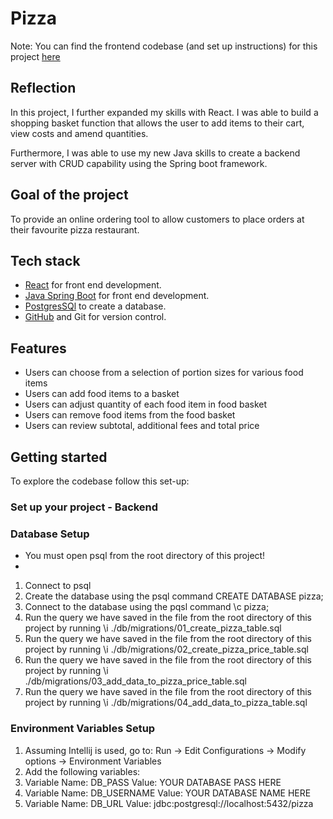# Pizza

Note: You can find the frontend codebase (and set up instructions) for this project [here](https://github.com/Conor-Developer/pizza_delivery_frontend)

## Reflection

In this project, I further expanded my skills with React. I was able to build a shopping basket function that allows the user to add items to their cart, view costs and amend quantities.

Furthermore, I was able to use my new Java skills to create a backend server with CRUD capability using the Spring boot framework.

## Goal of the project

To provide an online ordering tool to allow customers to place orders at their favourite pizza restaurant.

## Tech stack

- [React](https://reactjs.org/) for front end development.
- [Java Spring Boot](https://spring.io/projects/spring-boot/) for front end development.
- [PostgresSQl](https://www.postgresql.org/) to create a database.
- [GitHub](https://github.com/) and Git for version control.

## Features

- Users can choose from a selection of portion sizes for various food items
- Users can add food items to a basket
- Users can adjust quantity of each food item in food basket
- Users can remove food items from the food basket
- Users can review subtotal, additional fees and total price

## Getting started

To explore the codebase follow this set-up:

### Set up your project - Backend

### Database Setup

- You must open psql from the root directory of this project!
- 
1. Connect to psql
2. Create the database using the psql command CREATE DATABASE pizza;
3. Connect to the database using the pqsl command \c pizza;
4. Run the query we have saved in the file from the root directory of this project by running \i ./db/migrations/01_create_pizza_table.sql
5. Run the query we have saved in the file from the root directory of this project by running \i ./db/migrations/02_create_pizza_price_table.sql
6. Run the query we have saved in the file from the root directory of this project by running \i ./db/migrations/03_add_data_to_pizza_price_table.sql
7. Run the query we have saved in the file from the root directory of this project by running \i ./db/migrations/04_add_data_to_pizza_table.sql

### Environment Variables Setup
 
1. Assuming Intellij is used, go to: Run -> Edit Configurations -> Modify options -> Environment Variables
2. Add the following variables:
3. Variable Name: DB_PASS       Value: YOUR DATABASE PASS HERE
4. Variable Name: DB_USERNAME   Value: YOUR DATABASE NAME HERE
5. Variable Name: DB_URL        Value: jdbc:postgresql://localhost:5432/pizza